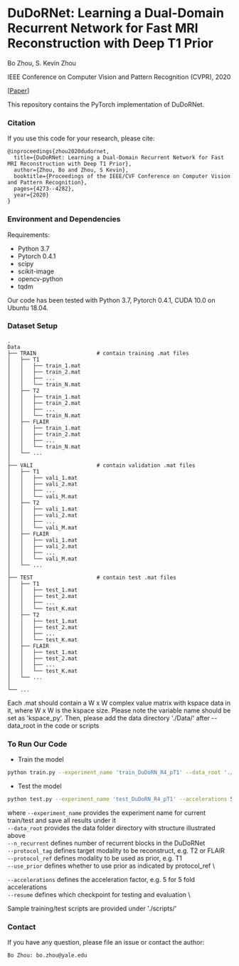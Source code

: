 # DuDoRNet: Learning a Dual-Domain Recurrent Network for Fast MRI Reconstruction with Deep T1 Prior

Bo Zhou, S. Kevin Zhou

IEEE Conference on Computer Vision and Pattern Recognition (CVPR), 2020

[[Paper](http://openaccess.thecvf.com/content_CVPR_2020/papers/Zhou_DuDoRNet_Learning_a_Dual-Domain_Recurrent_Network_for_Fast_MRI_Reconstruction_CVPR_2020_paper.pdf)]

This repository contains the PyTorch implementation of DuDoRNet.

### Citation
If you use this code for your research, please cite:

	@inproceedings{zhou2020dudornet,
	  title={DuDoRNet: Learning a Dual-Domain Recurrent Network for Fast MRI Reconstruction with Deep T1 Prior},
	  author={Zhou, Bo and Zhou, S Kevin},
	  booktitle={Proceedings of the IEEE/CVF Conference on Computer Vision and Pattern Recognition},
	  pages={4273--4282},
	  year={2020}
	}


### Environment and Dependencies
Requirements:
* Python 3.7
* Pytorch 0.4.1
* scipy
* scikit-image
* opencv-python
* tqdm

Our code has been tested with Python 3.7, Pytorch 0.4.1, CUDA 10.0 on Ubuntu 18.04.


### Dataset Setup
    .
    Data
    ├── TRAIN                   # contain training .mat files
    │   ├── T1
    │   │   ├── train_1.mat          
    │   │   ├── train_2.mat 
    │   │   ├── ...         
    │   │   └── train_N.mat 
    │   ├── T2
    │   │   ├── train_1.mat          
    │   │   ├── train_2.mat 
    │   │   ├── ...         
    │   │   └── train_N.mat 
    │   ├── FLAIR
    │   │   ├── train_1.mat          
    │   │   ├── train_2.mat 
    │   │   ├── ...         
    │   │   └── train_N.mat
    │   └── ...
    │
    ├── VALI                    # contain validation .mat files
    │   ├── T1
    │   │   ├── vali_1.mat          
    │   │   ├── vali_2.mat 
    │   │   ├── ...         
    │   │   └── vali_M.mat 
    │   ├── T2
    │   │   ├── vali_1.mat          
    │   │   ├── vali_2.mat 
    │   │   ├── ...         
    │   │   └── vali_M.mat 
    │   ├── FLAIR
    │   │   ├── vali_1.mat          
    │   │   ├── vali_2.mat 
    │   │   ├── ...         
    │   │   └── vali_M.mat
    │   └── ...
    │
    ├── TEST                    # contain test .mat files
    │   ├── T1
    │   │   ├── test_1.mat          
    │   │   ├── test_2.mat 
    │   │   ├── ...         
    │   │   └── test_K.mat 
    │   ├── T2
    │   │   ├── test_1.mat          
    │   │   ├── test_2.mat 
    │   │   ├── ...         
    │   │   └── test_K.mat 
    │   ├── FLAIR
    │   │   ├── test_1.mat          
    │   │   ├── test_2.mat 
    │   │   ├── ...         
    │   │   └── test_K.mat 
    │   └── ...  
    │            
    └── ...

Each .mat should contain a W x W complex value matrix with kspace data in it, where W x W is the kspace size. Please note the variable name should be set as 'kspace_py'.
Then, please add the data directory './Data/' after --data_root in the code or scripts

### To Run Our Code
- Train the model
```bash
python train.py --experiment_name 'train_DuDoRN_R4_pT1' --data_root './Data/' --dataset 'Cartesian' --netG 'DRDN' --n_recurrent 4 --use_prior --protocol_ref 'T1' --protocol_tag 'T2'
```

- Test the model
```bash
python test.py --experiment_name 'test_DuDoRN_R4_pT1' --accelerations 5 --resume './outputs/train_DuDoRN_R4_pT1/checkpoints/model_259.pt' --data_root './Data/' --dataset 'Cartesian' --netG 'DRDN' --n_recurrent 4 --use_prior --protocol_ref 'T1' --protocol_tag 'T2'
```

where 
`--experiment_name` provides the experiment name for current train/test and save all results under it \
`--data_root`  provides the data folder directory with structure illustrated above \
`--n_recurrent` defines number of recurrent blocks in the DuDoRNet \
`--protocol_tag` defines target modality to be reconstruct, e.g. T2 or FLAIR \
`--protocol_ref` defines modality to be used as prior, e.g. T1 \
`--use_prior` defines whether to use prior as indicated by protocol_ref \

`--accelerations` defines the acceleration factor, e.g. 5 for 5 fold accelerations \
`--resume` defines which checkpoint for testing and evaluation \

Sample training/test scripts are provided under './scripts/'


### Contact 
If you have any question, please file an issue or contact the author:
```
Bo Zhou: bo.zhou@yale.edu
```